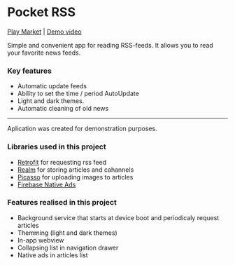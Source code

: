 # Pocket RSS
[Play Market](https://play.google.com/store/apps/details?id=com.artycake.pocketrss) | [Demo video](https://youtu.be/ma1bNZEIcsU)

Simple and convenient app for reading RSS-feeds. It allows you to read your favorite news feeds.

### Key features
- Automatic update feeds
- Ability to set the time / period AutoUpdate
- Light and dark themes.
- Automatic cleaning of old news

---

Aplication was created for demonstration purposes. 

### Libraries used in this project
- [Retrofit](http://square.github.io/retrofit/) for requesting rss feed
- [Realm](https://realm.io/docs/java/latest/) for storing articles and cahannels
- [Picasso](http://square.github.io/picasso/) for uploading images to articles
- [Firebase Native Ads](https://firebase.google.com/docs/admob/android/native-express)

### Features realised in this project
- Background service that starts at device boot and periodicaly request articles 
- Themming (light and dark themes)
- In-app webview
- Collapsing list in navigation drawer
- Native ads in articles list
